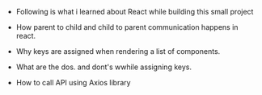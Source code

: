 -  Following is what i learned about React while building this small project

- How parent to child and child to parent communication happens in react.
- Why keys are assigned when rendering a list of components.
- What are the dos. and dont's wwhile assigning keys.
- How to call API using Axios library